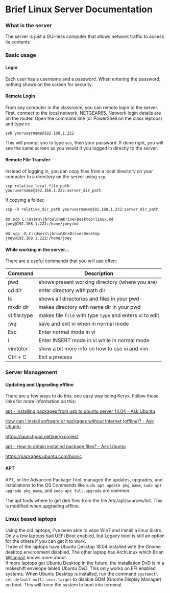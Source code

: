 # Brief Linux Server Documentation

### What is the server
The server is just a GUI-less computer that allows network traffic to access its contents



### Basic usage
#### Login
Each user has a username and a password. When entering the password, nothing shows on the screen for security.

#### Remote Login
From any computer in the classroom, you can remote login to the server. First, connect to the local network, NETGEAR65. Network login details are on the router. Open the command line (or PowerShell on the class leptops) and type in:

`ssh yourusername@192.168.1.222`

This will prompt you to type `yes`, then your password.
If done right, you will see the same screen as you would if you logged in directly to the server.

#### Remote File Transfer
Instead of logging in, you can copy files from a local directory on your computer to a directory on the server using `scp`.

`scp relative_local_file_path yourusername@192.168.1.222:server_dir_path`

If copying a folder,

`scp -R relative_dir_path yourusername@192.168.1.222:server_dir_path`

ex: `scp C:\Users\jbrow\OneDrive\Desktop\linux.md joey@192.168.1.222:/home/joey/md`

ex: `scp -R C:\Users\jbrow\OneDrive\Desktop joey@192.168.1.222:/home/joey`

#### While working in the server...
There are a useful commands that you will use often:

| Command      | Description                                              |
|--------------|----------------------------------------------------------|
| pwd          | shows present working directory (where you are)          |
| cd dir       | enter directory with path dir                            |
| ls           | shows all directories and files in your pwd              |
| mkdir dir    | makes directory with name dir in your pwd                |
| vi file.type | makes file `file` with type `type` and enters vi to edit |
| :wq          | save and exit vi when in normal mode                     |
| Esc          | Enter normal mode in vi                                  |
| i            | Enter INSERT mode in vi while in normal mode             |
| vimtutor     | show a bit more info on how to use vi and vim            |
| Ctrl + C     | Exit a process                                           |


### Server Management
#### Updating and Upgrading offline
There are a few ways to do this, one easy way being Keryx.
Follow these links for more information on this:

[apt - installing packages from usb to ubuntu server 14.04 - Ask Ubuntu](https://askubuntu.com/questions/711890/installing-packages-from-usb-to-ubuntu-server-14-04) 

[How can I install software or packages without Internet (offline)? - Ask Ubuntu](https://askubuntu.com/questions/974/how-can-i-install-software-or-packages-without-internet-offline)

https://launchpad.net/keryxproject  

[apt - How to obtain installed package files? - Ask Ubuntu](https://askubuntu.com/questions/86358/how-to-obtain-installed-package-files) 

https://packages.ubuntu.com/bionic  

#### APT
APT, or the Advanced Package Tool, managed the updates, upgrades, and installations to the OS
Commands like `sudo apt update pkg_name`, `sudo apt upgrade pkg_name`, and `sudo apt full-upgrade` are common.

The apt finds where to get deb files from the file /etc/apt/sources/list. This is modified when upgrading offline.

### Linux based laptops
Using the old laptops, I've been able to wipe Win7 and install a linux distro. Only a few laptops had UEFI Boot enabled, but Legacy boot is still an option for the others if you can get it to work.  
Three of the laptops have Ubuntu Desktop 18.04 installed with the Gnome desktop environment disabled. The other laptop has ArchLinux which Brian ([@lanpai](https://github.com/lanpai)) knows more about.  
If more laptops get Ubuntu Desktop in the future, the installation DvD is in a makeshift envelope labled *Ubuntu DvD*. This only works on EFI enabled systems.
When Ubuntu Desktop is installed, run the command `systemctl set-default multi-user.target` to disable GDM (Gnome Display Manager) on boot. This will force the system to boot into terminal.

